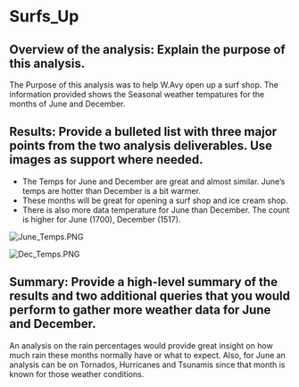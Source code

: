 # Surfs_Up
## Overview of the analysis: Explain the purpose of this analysis. 
The Purpose of this analysis was to help W.Avy open up a surf shop. The information provided shows the Seasonal weather tempatures for the months of June and December.

## Results: Provide a bulleted list with three major points from the two analysis deliverables. Use images as support where needed.
* The Temps for June and December are great and almost similar. June’s temps are hotter than December is a bit warmer. 
* These months will be great for opening a surf shop and ice cream shop. 
* There is also more data temperature for June than December. The count is higher for June (1700), December (1517). 

![June_Temps.PNG](https://github.com/gabby338414/Surfs_up/blob/8bc7879bf3cfc4a69c2f21e1015287bef5193e0b/June_Temps.PNG)

![Dec_Temps.PNG](https://github.com/gabby338414/Surfs_up/blob/2163488db963b89ea59556d626ac0cf3197f8360/Dec_Temps.PNG)

## Summary: Provide a high-level summary of the results and two additional queries that you would perform to gather more weather data for June and December. 
An analysis on the rain percentages would provide great insight on how much rain these months normally have or what to expect. Also, for June an analysis can be on Tornados, Hurricanes and Tsunamis since that month is known for those weather conditions. 
